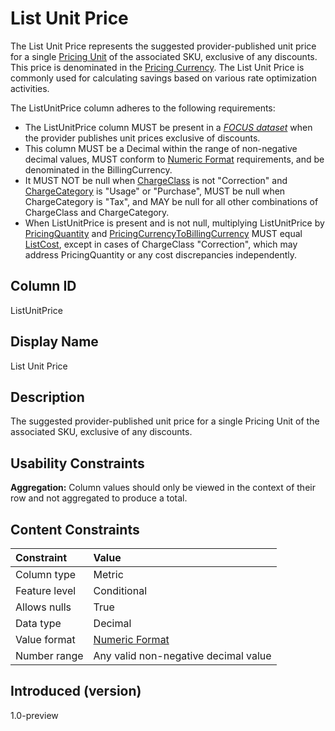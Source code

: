 # List Unit Price

The List Unit Price represents the suggested provider-published unit price for a single [Pricing Unit](#pricingunit) of the associated SKU, exclusive of any discounts. This price is denominated in the [Pricing Currency](#pricingcurrency). The List Unit Price is commonly used for calculating savings based on various rate optimization activities.

The ListUnitPrice column adheres to the following requirements:

* The ListUnitPrice column MUST be present in a [*FOCUS dataset*](#glossary:FOCUS-dataset) when the provider publishes unit prices exclusive of discounts.
* This column MUST be a Decimal within the range of non-negative decimal values, MUST conform to [Numeric Format](#numericformat) requirements, and be denominated in the BillingCurrency.
* It MUST NOT be null when [ChargeClass](#chargeclass) is not "Correction" and [ChargeCategory](#chargecategory) is "Usage" or "Purchase", MUST be null when ChargeCategory is "Tax", and MAY be null for all other combinations of ChargeClass and ChargeCategory.
* When ListUnitPrice is present and is not null, multiplying ListUnitPrice by [PricingQuantity](#pricingquantity) and [PricingCurrencyToBillingCurrency](#pricingcurrencytobillingcurrency) MUST equal [ListCost](#listcost), except in cases of ChargeClass "Correction", which may address PricingQuantity or any cost discrepancies independently.

## Column ID

ListUnitPrice

## Display Name

List Unit Price

## Description

The suggested provider-published unit price for a single Pricing Unit of the associated SKU, exclusive of any discounts.

## Usability Constraints

**Aggregation:** Column values should only be viewed in the context of their row and not aggregated to produce a total.

## Content Constraints

| Constraint      | Value                                |
|:----------------|:-------------------------------------|
| Column type     | Metric                               |
| Feature level   | Conditional                          |
| Allows nulls    | True                                 |
| Data type       | Decimal                              |
| Value format    | [Numeric Format](#numericformat)     |
| Number range    | Any valid non-negative decimal value |

## Introduced (version)

1.0-preview
